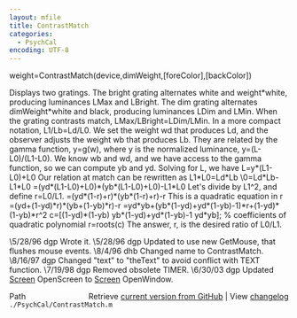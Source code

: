 ```yaml
---
layout: mfile
title: ContrastMatch
categories:
  - PsychCal
encoding: UTF-8
---
```


 weight=ContrastMatch(device,dimWeight,[foreColor],[backColor])

 Displays two gratings. The bright grating alternates white and weight\*white,
 producing luminances LMax and LBright.
 The dim grating alternates dimWeight\*white and black, producing luminances
 LDim and LMin.
 When the grating contrasts match, LMax/LBright=LDim/LMin.
 In a more compact notation, L1/Lb=Ld/L0. We set the weight wd that produces
 Ld, and the observer adjusts the weight wb that produces Lb. They are related
 by the gamma function, y=g(w), where y is the normalized luminance,
 y=(L-L0)/(L1-L0). We know wb and wd, and we have access to the gamma function,
 so we can compute yb and yd. Solving for L, we have
    L=y\*(L1-L0)+L0
 Our relation at match can be rewritten as
    L1\*L0=Ld\*Lb
    \0=Ld\*Lb-L1\*L0
    \=(yd\*(L1-L0)+L0)\*(yb\*(L1-L0)+L0)-L1\*L0
    Let's divide by L1^2, and define r=L0/L1.
    \=(yd\*(1-r)+r)\*(yb\*(1-r)+r)-r
    This is a quadratic equation in r
    \=(yd+(1-yd)\*r)\*(yb+(1-yb)\*r)-r
    \=yd\*yb+(yb\*(1-yd)+yd\*(1-yb)-1)\*r+(1-yd)\*(1-yb)\*r^2
    c=[(1-yd)\*(1-yb) yb\*(1-yd)+yd\*(1-yb)-1 yd\*yb]; % coefficients of quadratic polynomial
    r=roots(c)
 The answer, r, is the desired ratio of L0/L1.

 \5/28/96 dgp  Wrote it.
 \5/28/96 dgp  Updated to use new GetMouse, that flushes mouse events.
 \8/4/96  dhb  Changed name to ContrastMatch.
 \8/16/97 dgp  Changed "text" to "theText" to avoid conflict with TEXT function.
 \7/19/98 dgp  Removed obsolete TIMER.
 \6/30/03 dgp Updated [Screen](/docs/Screen) OpenScreen to [Screen](/docs/Screen) OpenWindow.


<div class="code_header" style="text-align:right;">
  <span style="float:left;">Path&nbsp;&nbsp;</span> <span class="counter">Retrieve <a href=
  "https://raw.github.com/Psychtoolbox-3/Psychtoolbox-3/beta/./PsychCal/ContrastMatch.m">current version from GitHub</a> | View <a href=
  "https://github.com/Psychtoolbox-3/Psychtoolbox-3/commits/beta/./PsychCal/ContrastMatch.m">changelog</a></span>
</div>
<div class="code">
  <code>./PsychCal/ContrastMatch.m</code>
</div>
